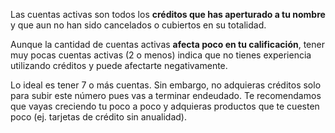 Las cuentas activas son todos los **créditos que has aperturado a tu nombre** y que aun no han sido cancelados o cubiertos en su totalidad.

Aunque la cantidad de cuentas activas **afecta poco en tu calificación**, tener muy pocas cuentas activas (2 o menos) indica que no tienes experiencia utilizando créditos y puede afectarte negativamente.

Lo ideal es tener 7 o más cuentas. Sin embargo, no adquieras créditos solo para subir este número pues vas a terminar endeudado. Te recomendamos que vayas creciendo tu poco a poco y adquieras productos que te cuesten poco (ej. tarjetas de crédito sin anualidad).
